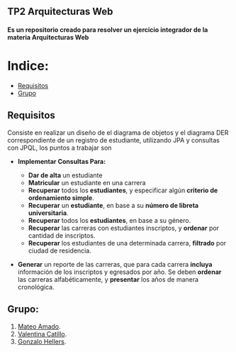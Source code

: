 ## TP2 Arquitecturas Web

#### Es un repositorio creado para resolver un ejercicio integrador de la materia **Arquitecturas Web**

# Indice:
 - [Requisitos](#Requisitos)
 - [Grupo](#Grupo)

## Requisitos
Consiste en realizar un diseño de el diagrama de objetos y el diagrama DER correspondiente de un registro de estudiante, utilizando JPA y consultas con JPQL, los puntos a trabajar son

- **Implementar Consultas Para:**
  - **Dar de alta** un estudiante
  - **Matricular** un estudiante en una carrera
  - **Recuperar** todos los **estudiantes**, y especificar algún **criterio de ordenamiento simple**.
  - **Recuperar** un **estudiante**, en base a su **número de libreta universitaria**.
  - **Recuperar** todos los **estudiantes**, en base a su género.
  - **Recuperar** las carreras con estudiantes inscriptos, y **ordenar** por cantidad de inscriptos.
  - **Recuperar** los estudiantes de una determinada carrera, **filtrado** por ciudad de residencia.
    
- **Generar** un reporte de las carreras, que para cada carrera **incluya** información de los
inscriptos y egresados por año. Se deben **ordenar** las carreras alfabéticamente, y **presentar**
los años de manera cronológica.


## Grupo:
1. [Mateo Amado](https://github.com/MateoAmado/).
2. [Valentina Catillo](https://github.com/ValennCas).
3. [Gonzalo Hellers](https://github.com/Gonzalohellers).
